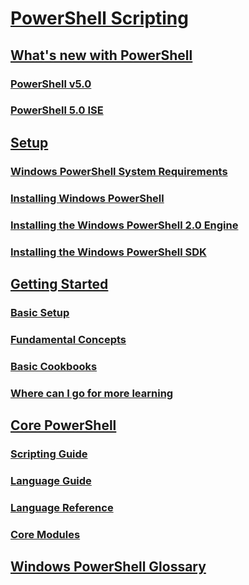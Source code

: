# [PowerShell Scripting](PowerShell-Scripting.md)
## [What's new with PowerShell](What-s-New-With-PowerShell.md)
### [PowerShell v5.0](What-s-New-in-Windows-PowerShell-50.md)
### [PowerShell 5.0 ISE](What-s-New-in-the-PowerShell-50-ISE.md)
## [Setup](Setup.md)
### [Windows PowerShell System Requirements](Windows-PowerShell-System-Requirements.md)
### [Installing Windows PowerShell](Installing-Windows-PowerShell.md)
### [Installing the Windows PowerShell 2.0 Engine](Installing-the-Windows-PowerShell-2.0-Engine.md)
### [Installing the Windows PowerShell SDK](https://msdn.microsoft.com/en-us/library/ff458115.aspx)
## [Getting Started](Getting-Started-with-Windows-PowerShell.md)
### [Basic Setup](basic-setup.md)
### [Fundamental Concepts](fundamental-concepts.md)
### [Basic Cookbooks](basic-cookbooks.md)
### [Where can I go for more learning](more-basic-learning.md)
## [Core PowerShell](core-powershell.md)
### [Scripting Guide](scripting-guide.md)
### [Language Guide](language-guide.md)
### [Language Reference](language-reference.md)
### [Core Modules](core-modules.md)

## [Windows PowerShell Glossary](Topic/Windows-PowerShell-Glossary.md)
